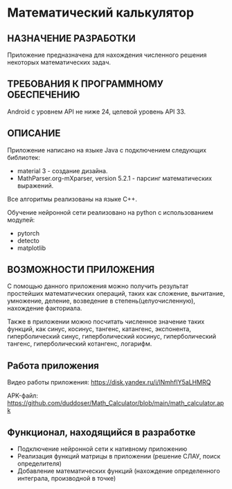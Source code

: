 # Математический калькулятор

## НАЗНАЧЕНИЕ РАЗРАБОТКИ

Приложение предназначена для нахождения численного решения некоторых математических задач.

## ТРЕБОВАНИЯ К ПРОГРАММНОМУ ОБЕСПЕЧЕНИЮ

Android с уровнем API не ниже 24, целевой уровень API 33.

## ОПИСАНИЕ

Приложение написано на языке Java c подключением следующих библиотек:
* material 3 - создание дизайна.
* MathParser.org-mXparser, version 5.2.1 - парсинг математических выражений.

Все алгоритмы реализованы на языке С++. 

Обучение нейронной сети реализовано на python c использованием модулей:
* pytorch
* detecto
* matplotlib




## ВОЗМОЖНОСТИ ПРИЛОЖЕНИЯ

С помощью данного приложения можно получить результат простейших математических операций, таких как сложение, вычитание, умножение, деление, возведение в степень(целуочисленную), нахождение факториала. 

Также в приложении можно посчитать численное значение таких функций, как синус, косинус, тангенс, катангенс, экспонента, гиперболический синус, гиперболический косинус,
гиперболический тангенс, гиперболический котангенс, логарифм. 


## Работа приложения
Видео работы приложения: https://disk.yandex.ru/i/lNmhfIY5aLHMRQ

APK-файл: https://github.com/duddoser/Math_Calculator/blob/main/math_calculator.apk


## Функционал, находящийся в разработке
* Подключение нейронной сети к нативному приложению
* Реализация функций матрицы в приложении (решение СЛАУ, поиск определителя)
* Добавление математических функций (нахождение определенного интеграла, производной в точке)
